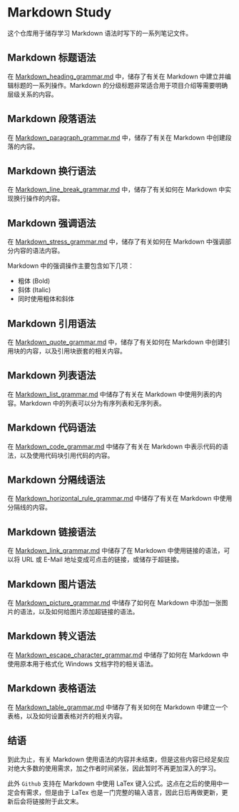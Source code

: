 # Markdown Study
这个仓库用于储存学习 Markdown 语法时写下的一系列笔记文件。
## Markdown 标题语法
在 [Markdown_heading_grammar.md](https://github.com/Promileee/Markdown_Study/blob/main/Markdown_heading_grammar.md) 中，储存了有关在 Markdown 中建立并编辑标题的一系列操作。Markdown 的分级标题非常适合用于项目介绍等需要明确层级关系的内容。
## Markdown 段落语法
在 [Markdown_paragraph_grammar.md](https://github.com/Promileee/Markdown_Study/blob/main/Markdown_paragraph_grammar.md) 中，储存了有关在 Markdown 中创建段落的内容。
## Markdown 换行语法
在 [Markdown_line_break_grammar.md](https://github.com/Promileee/Markdown_Study/blob/main/Markdown_line_break_grammar.md) 中，储存了有关如何在 Markdown 中实现换行操作的内容。
## Markdown 强调语法
在 [Markdown_stress_grammar.md](https://github.com/Promileee/Markdown_Study/blob/main/Markdown_stress_grammar.md) 中，储存了有关如何在 Markdown 中强调部分内容的语法内容。

Markdown 中的强调操作主要包含如下几项：
- 粗体 (Bold)
- 斜体 (Italic)
- 同时使用粗体和斜体
## Markdown 引用语法
在 [Markdown_quote_grammar.md](https://github.com/Promileee/Markdown_Study/blob/main/Markdown_quote_grammar.md) 中，储存了有关如何在 Markdown 中创建引用块的内容，以及引用块嵌套的相关内容。
## Markdown 列表语法
在 [Markdown_list_grammar.md](https://github.com/Promileee/Markdown_Study/blob/main/Markdown_list_grammar.md) 中储存了有关在 Markdown 中使用列表的内容。Markdown 中的列表可以分为有序列表和无序列表。
## Markdown 代码语法
在 [Markdown_code_grammar.md](https://github.com/Promileee/Markdown_Study/blob/main/Markdown_code_grammar.md) 中储存了有关在 Markdown 中表示代码的语法，以及使用代码块引用代码的内容。
## Markdown 分隔线语法
在 [Markdown_horizontal_rule_grammar.md](https://github.com/Promileee/Markdown_Study/blob/main/Markdown_horizontal_rule_grammar.md) 中储存了有关在 Markdown 中使用分隔线的内容。
## Markdown 链接语法
在 [Markdown_link_grammar.md](https://github.com/Promileee/Markdown_Study/blob/main/Markdown_link_grammar.md) 中储存了在 Markdown 中使用链接的语法，可以将 URL 或 E-Mail 地址变成可点击的链接，或储存于超链接。
## Markdown 图片语法
在 [Markdown_picture_grammar.md](https://github.com/Promileee/Markdown_Study/blob/main/Markdown_picture_grammar.md) 中储存了如何在 Markdown 中添加一张图片的语法，以及如何给图片添加超链接的语法。
## Markdown 转义语法
在 [Markdown_escape_character_grammar.md](https://github.com/Promileee/Markdown_Study/blob/main/Markdown_escape_character_grammar.md) 中储存了如何在 Markdown 中使用原本用于格式化 Windows 文档字符的相关语法。
## Markdown 表格语法
在 [Markdown_table_grammar.md](https://github.com/Promileee/Markdown_Study/blob/main/Markdown_table_grammar.md) 中储存了有关如何在 Markdown 中建立一个表格，以及如何设置表格对齐的相关内容。
## 结语
到此为止，有关 Markdown 使用语法的内容并未结束，但是这些内容已经足矣应对绝大多数的使用需求，加之作者时间紧张，因此暂时不再更加深入的学习。

此外 `Github` 支持在 Markdown 中使用 LaTex 键入公式。这点在之后的使用中一定会有需求，但是由于 LaTex 也是一门完整的输入语言，因此日后再做更新，更新后会将链接附于此文末。